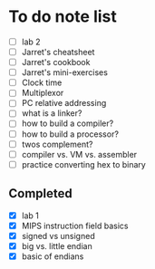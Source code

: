 # To do note list

- [ ] lab 2
- [ ] Jarret's cheatsheet
- [ ] Jarret's cookbook
- [ ] Jarret's mini-exercises
- [ ] Clock time
- [ ] Multiplexor
- [ ] PC relative addressing
- [ ] what is a linker?
- [ ] how to build a compiler?
- [ ] how to build a processor?
- [ ] twos complement?
- [ ] compiler vs. VM vs. assembler
- [ ] practice converting hex to binary

## Completed

- [x] lab 1
- [x] MIPS instruction field basics 
- [x] signed vs unsigned
- [x] big vs. little endian
- [x] basic of endians
